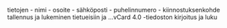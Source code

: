 tietojen
    - nimi
    - osoite
    - sähköposti
    - puhelinnumero
    - kiinnostuksenkohde
    tallennus ja lukeminen tietueisiin ja 
...vCard 4.0 -tiedoston kirjoitus ja luku